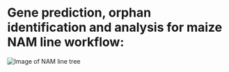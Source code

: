 # Gene prediction, orphan identification and analysis for maize NAM line workflow:

![Image of NAM line tree](figure/B73_workflow.jpeg)
